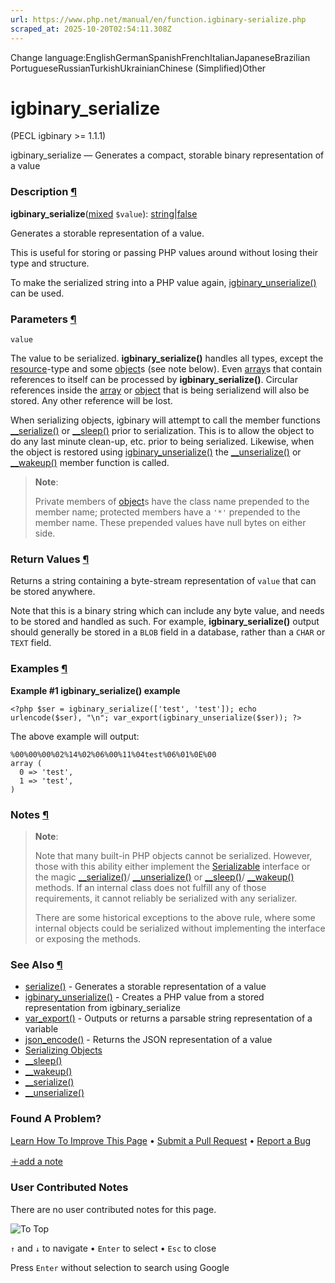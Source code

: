 ```yaml
---
url: https://www.php.net/manual/en/function.igbinary-serialize.php
scraped_at: 2025-10-20T02:54:11.308Z
---
```


Change language:EnglishGermanSpanishFrenchItalianJapaneseBrazilian PortugueseRussianTurkishUkrainianChinese (Simplified)Other

# igbinary\_serialize

(PECL igbinary >= 1.1.1)

igbinary\_serialize — Generates a compact, storable binary representation of a value

### Description [¶](https://www.php.net/manual/en/function.igbinary-serialize.php\#refsect1-function.igbinary-serialize-description)

**igbinary\_serialize**([mixed](https://www.php.net/manual/en/language.types.mixed.php) `$value`): [string](https://www.php.net/manual/en/language.types.string.php)\|[false](https://www.php.net/manual/en/language.types.singleton.php)

Generates a storable representation of a value.


This is useful for storing or passing PHP values around without
losing their type and structure.


To make the serialized string into a PHP value again,
[igbinary\_unserialize()](https://www.php.net/manual/en/function.igbinary-unserialize.php) can be used.


### Parameters [¶](https://www.php.net/manual/en/function.igbinary-serialize.php\#refsect1-function.igbinary-serialize-parameters)

`value`

The value to be serialized. **igbinary\_serialize()**
handles all types, except the [resource](https://www.php.net/manual/en/language.types.resource.php)-type and some [object](https://www.php.net/manual/en/language.types.object.php)s (see note below).
Even [array](https://www.php.net/manual/en/language.types.array.php)s that contain references to itself can be processed by **igbinary\_serialize()**.
Circular references inside the [array](https://www.php.net/manual/en/language.types.array.php) or [object](https://www.php.net/manual/en/language.types.object.php) that is being serializend will also be stored.
Any other reference will be lost.


When serializing objects, igbinary will attempt to call the member functions
[\_\_serialize()](https://www.php.net/manual/en/language.oop5.magic.php#object.serialize) or
[\_\_sleep()](https://www.php.net/manual/en/language.oop5.magic.php#object.sleep) prior to serialization.
This is to allow the object to do any last minute clean-up, etc. prior
to being serialized. Likewise, when the object is restored using
[igbinary\_unserialize()](https://www.php.net/manual/en/function.igbinary-unserialize.php) the [\_\_unserialize()](https://www.php.net/manual/en/language.oop5.magic.php#object.unserialize) or
[\_\_wakeup()](https://www.php.net/manual/en/language.oop5.magic.php#object.wakeup) member function is called.


> **Note**:
>
>
> Private members of [object](https://www.php.net/manual/en/language.types.object.php)s have the class name prepended to the member
> name; protected members have a `'*'` prepended to the member name.
> These prepended values have null bytes on either side.

### Return Values [¶](https://www.php.net/manual/en/function.igbinary-serialize.php\#refsect1-function.igbinary-serialize-returnvalues)

Returns a string containing a byte-stream representation of
`value` that can be stored anywhere.


Note that this is a binary string which can include any byte value, and needs
to be stored and handled as such. For example,
**igbinary\_serialize()** output should generally be stored in a `BLOB`
field in a database, rather than a `CHAR` or `TEXT` field.


### Examples [¶](https://www.php.net/manual/en/function.igbinary-serialize.php\#refsect1-function.igbinary-serialize-examples)

**Example #1 **igbinary\_serialize()** example**

`<?php
$ser = igbinary_serialize(['test', 'test']);
echo urlencode($ser), "\n";
var_export(igbinary_unserialize($ser));
?>`

The above example will output:

```
%00%00%00%02%14%02%06%00%11%04test%06%01%0E%00
array (
  0 => 'test',
  1 => 'test',
)
```

### Notes [¶](https://www.php.net/manual/en/function.igbinary-serialize.php\#refsect1-function.igbinary-serialize-notes)

> **Note**:
>
>
> Note that many built-in PHP objects cannot be serialized. However, those with
> this ability either implement the [Serializable](https://www.php.net/manual/en/class.serializable.php) interface or the
> magic [\_\_serialize()](https://www.php.net/manual/en/language.oop5.magic.php#object.serialize)/ [\_\_unserialize()](https://www.php.net/manual/en/language.oop5.magic.php#object.unserialize)
> or [\_\_sleep()](https://www.php.net/manual/en/language.oop5.magic.php#object.sleep)/ [\_\_wakeup()](https://www.php.net/manual/en/language.oop5.magic.php#object.wakeup) methods. If an
> internal class does not fulfill any of those requirements, it cannot reliably be
> serialized with any serializer.
>
>
> There are some historical exceptions to the above rule, where some internal objects
> could be serialized without implementing the interface or exposing the methods.

### See Also [¶](https://www.php.net/manual/en/function.igbinary-serialize.php\#refsect1-function.igbinary-serialize-seealso)

- [serialize()](https://www.php.net/manual/en/function.serialize.php) \- Generates a storable representation of a value
- [igbinary\_unserialize()](https://www.php.net/manual/en/function.igbinary-unserialize.php) \- Creates a PHP value from a stored representation from igbinary\_serialize
- [var\_export()](https://www.php.net/manual/en/function.var-export.php) \- Outputs or returns a parsable string representation of a variable
- [json\_encode()](https://www.php.net/manual/en/function.json-encode.php) \- Returns the JSON representation of a value
- [Serializing Objects](https://www.php.net/manual/en/language.oop5.serialization.php)
- [\_\_sleep()](https://www.php.net/manual/en/language.oop5.magic.php#object.sleep)
- [\_\_wakeup()](https://www.php.net/manual/en/language.oop5.magic.php#object.wakeup)
- [\_\_serialize()](https://www.php.net/manual/en/language.oop5.magic.php#object.serialize)
- [\_\_unserialize()](https://www.php.net/manual/en/language.oop5.magic.php#object.unserialize)

### Found A Problem?

[Learn How To Improve This Page](https://github.com/php/doc-base/blob/master/README.md "This will take you to our contribution guidelines on GitHub")
•
[Submit a Pull Request](https://github.com/php/doc-en/blob/master/reference/igbinary/functions/igbinary-serialize.xml)
•
[Report a Bug](https://github.com/php/doc-en/issues/new?body=From%20manual%20page:%20https:%2F%2Fphp.net%2Ffunction.igbinary-serialize%0A%0A---)

[＋add a note](https://www.php.net/manual/add-note.php?sect=function.igbinary-serialize&repo=en&redirect=https://www.php.net/manual/en/function.igbinary-serialize.php)

### User Contributed Notes

There are no user contributed notes for this page.

![To Top](https://www.php.net/images/to-top@2x.png)

`↑` and `↓` to navigate •
`Enter` to select •
`Esc` to close


Press `Enter` without
selection to search using Google
